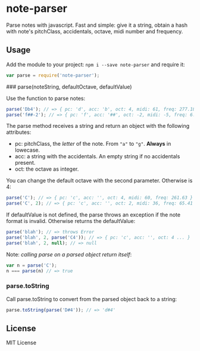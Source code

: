 # note-parser

Parse notes with javascript. Fast and simple: give it a string, obtain a hash
with note's pitchClass, accidentals, octave, midi number and frequency.

## Usage

Add the module to your project: `npm i --save note-parser` and require it:
```js
var parse = require('note-parser');
```

### parse(noteString, defaultOctave, defaultValue)

Use the function to parse notes:

```js
parse('Db4'); // => { pc: 'd', acc: 'b', oct: 4, midi: 61, freq: 277.18 }
parse('f##-2'); // => { pc: 'f', acc: '##', oct: -2, midi: -5, freq: 6.12 }
```

The parse method receives a string and return an object with the following
attributes:
- pc: pitchClass, the _letter_ of the note. From `"a"` to `"g"`. __Always__ in lowecase.
- acc: a string with the accidentals. An empty string if no accidentals present.
- oct: the octave as integer.

You can change the default octave with the second parameter. Otherwise is 4:

```js
parse('C'); // => { pc: 'c', acc: '', oct: 4, midi: 60, freq: 261.63 }
parse('C', 2); // => { pc: 'c', acc: '', oct: 2, midi: 36, freq: 65.41 }
```

If defaultValue is not defined, the parse throws an exception if the note format is invalid.
Otherwise returns the defaultValue:

```js
parse('blah'); // => throws Error
parse('blah', 2, parse('C4')); // => { pc: 'c', acc: '', oct: 4 ... }
parse('blah', 2, null); // => null
```

Note: _calling parse on a parsed object return itself_:

```js
var n = parse('C');
n === parse(n) // => true
```

### parse.toString

Call parse.toString to convert from the parsed object back to a string:

```js
parse.toString(parse('D#4')); // => 'd#4'
```

## License

MIT License
